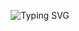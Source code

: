 <p align="center">
    <img src="https://readme-typing-svg.demolab.com?font=Archimoto+V01&duration=1&pause=1000&color=F70000&center=true&vCenter=true&repeat=false&random=false&width=435&lines=Omar+Mohamed+Awad+Ellaban" alt="Typing SVG" />
</p>

